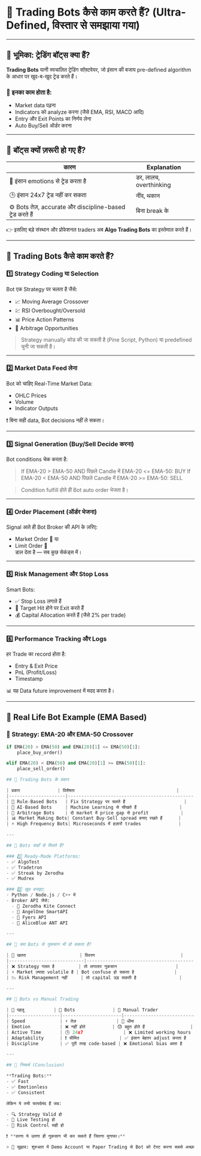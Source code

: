 # 🤖 Trading Bots कैसे काम करते हैं? (Ultra-Defined, विस्तार से समझाया गया)

---

## 🔷 भूमिका: ट्रेडिंग बॉट्स क्या हैं?

**Trading Bots** यानी स्वचालित ट्रेडिंग सॉफ़्टवेयर, जो इंसान की बजाय pre-defined algorithm के आधार पर खुद-ब-खुद ट्रेड करते हैं।

### 🔧 इनका काम होता है:
- Market data पढ़ना  
- Indicators को analyze करना (जैसे EMA, RSI, MACD आदि)  
- Entry और Exit Points का निर्णय लेना  
- Auto Buy/Sell ऑर्डर करना  

---

## 🔷 बॉट्स क्यों ज़रूरी हो गए हैं?

| कारण | Explanation |
|------|-------------|
| 🧠 इंसान emotions से ट्रेड करता है | डर, लालच, overthinking |
| 🕒 इंसान 24x7 ट्रेड नहीं कर सकता | नींद, थकान |
| ⚙️ Bots तेज़, accurate और discipline-based ट्रेड करते हैं | बिना break के |

👉 इसलिए बड़े संस्थान और प्रोफेशनल traders अब **Algo Trading Bots** का इस्तेमाल करते हैं।

---

## 🔷 Trading Bots कैसे काम करते हैं?

### 1️⃣ Strategy Coding या Selection
Bot एक Strategy पर चलता है जैसे:
- 📈 Moving Average Crossover  
- 💹 RSI Overbought/Oversold  
- 📊 Price Action Patterns  
- 🔁 Arbitrage Opportunities  

> Strategy manually कोड की जा सकती है (Pine Script, Python) या predefined चुनी जा सकती है।

---

### 2️⃣ Market Data Feed लेना
Bot को चाहिए Real-Time Market Data:
- OHLC Prices
- Volume
- Indicator Outputs

❗ बिना सही data, Bot decisions नहीं ले सकता।

---

### 3️⃣ Signal Generation (Buy/Sell Decide करना)

Bot conditions चेक करता है:

> If EMA-20 > EMA-50 AND पिछले Candle में EMA-20 <= EMA-50:
> BUY
> If EMA-20 < EMA-50 AND पिछले Candle में EMA-20 >= EMA-50:
> SELL


> Condition fulfill होते ही Bot auto order भेजता है।

---

### 4️⃣ Order Placement (ऑर्डर भेजना)

Signal आते ही Bot Broker की API के ज़रिए:
- Market Order 🔁 या  
- Limit Order 📍  
डाल देता है — सब कुछ सेकंड्स में।

---

### 5️⃣ Risk Management और Stop Loss

Smart Bots:
- ✅ Stop Loss लगाते हैं  
- 🎯 Target Hit होने पर Exit करते हैं  
- 💰 Capital Allocation करते हैं (जैसे 2% per trade)

---

### 6️⃣ Performance Tracking और Logs

हर Trade का record होता है:
- Entry & Exit Price
- PnL (Profit/Loss)
- Timestamp

📊 यह Data future improvement में मदद करता है।

---

## 🔷 Real Life Bot Example (EMA Based)

### 📌 Strategy: EMA-20 और EMA-50 Crossover

```python
if EMA(20) > EMA(50) and EMA(20)[1] <= EMA(50)[1]:
    place_buy_order()

elif EMA(20) < EMA(50) and EMA(20)[1] >= EMA(50)[1]:
    place_sell_order()

## 🔷 Trading Bots के प्रकार

| प्रकार              | विशेषता                                      |
|---------------------|-----------------------------------------------|
| 🧠 Rule-Based Bots   | Fix Strategy पर चलते हैं                      |
| 🤖 AI-Based Bots     | Machine Learning से सीखते हैं                |
| 🔁 Arbitrage Bots    | दो market में price gap से profit            |
| 📊 Market Making Bots| Constant Buy-Sell spread बनाए रखते हैं      |
| ⚡ High Frequency Bots| Microseconds में हज़ारों trades              |

---

## 🔷 Bots कहाँ से मिलते हैं?

### 1️⃣ Ready-Made Platforms:
- ✅ AlgoTest  
- ✅ Tradetron  
- ✅ Streak by Zerodha  
- ✅ Mudrex  

### 2️⃣ खुद बनाइए:
- Python / Node.js / C++ में  
- Broker API जैसे:
  - 📡 Zerodha Kite Connect  
  - 📡 AngelOne SmartAPI  
  - 📡 Fyers API  
  - 📡 AliceBlue ANT API  

---

## 🔷 क्या Bots से नुकसान भी हो सकता है?

| 🛑 खतरा                    | विवरण                                |
|----------------------------|----------------------------------------|
| ❌ Strategy गलत है         | तो लगातार नुकसान                      |
| ⚡ Market ज़्यादा volatile है | Bot confuse हो सकता है               |
| 📉 Risk Management नहीं     | तो capital उड़ सकती है                |

---

## 🔷 Bots vs Manual Trading

| 📌 पहलू           | 🤖 Bots              | 👤 Manual Trader                |
|-------------------|----------------------|---------------------------------|
| Speed             | ⚡ तेज़               | 🐢 धीमा                          |
| Emotion           | ❌ नहीं होते          | 😓 बहुत होते हैं                 |
| Active Time       | 🕒 24x7               | ❌ Limited working hours        |
| Adaptability      | ❗ सीमित               | ✅ इंसान बेहतर adjust करता है     |
| Discipline        | ✅ पूरी तरह code-based | ❌ Emotional bias आता है         |

---

## 🔷 निष्कर्ष (Conclusion)

**Trading Bots:**
- ✅ Fast  
- ✅ Emotionless  
- ✅ Consistent  

लेकिन ये तभी फायदेमंद हैं जब:

- 🔍 Strategy Valid हो  
- 🧪 Live Testing हो  
- 💼 Risk Control सही हो  

❗ **वरना ये उतना ही नुकसान भी कर सकते हैं जितना मुनाफा।**

> 📌 सुझाव: शुरुआत में Demo Account या Paper Trading से Bot को टेस्ट करना सबसे अच्छा तरीका है।

